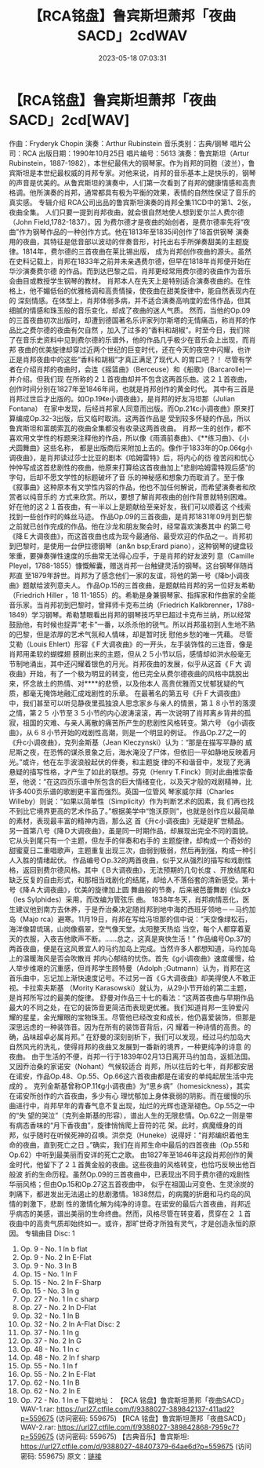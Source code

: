 ﻿---
title: 【RCA铭盘】鲁宾斯坦萧邦「夜曲SACD」2cdWAV
date: 2023-05-18 07:03:31
categories: 古典音乐、新世纪、纯音雅乐
tags: 纯音雅乐
---
# 【RCA铭盘】鲁宾斯坦萧邦「夜曲SACD」2cd[WAV]

作曲：Fryderyk Chopin
演奏：Arthur Rubinstein
音乐类别：古典/钢琴
唱片公司：RCA
出版日期：1990年10月25日
唱片编号：5613
演奏：鲁宾斯坦（Artur
Rubinstein，1887-1982），本世纪最伟大的钢琴家。作为肖邦的同胞（波兰），鲁宾斯坦是本世纪最权威的肖邦专家。对他来说，肖邦的音乐基本上是快乐的，钢琴的声音是优美的。从鲁宾斯坦的演奏中，人们第一次看到了肖邦的健康情感和高贵格调。他所演奏的肖邦，通常都具有极为平衡的效果，表情的自然性保证了音乐的真实感。
专辑介绍
RCA公司出品的鲁宾斯坦演奏的肖邦全集11CD中的第1、2张，夜曲全集。
人们只要一提到肖邦夜曲，就会很自然地使人想到爱尔兰人费尔德（John Field,1782-1837）。因
为费尔德才是夜曲的始创者，是费尔德率先将“夜曲”作为钢琴作品的一种创作方式。他在1813年至1835间创作了18首供钢琴
演奏用的夜曲，其特征是低音部以波动的伴奏音形，衬托出右手所弹奏甜美的主题旋律。1814年，费尔德的三首夜曲在莱比锡出版，
成为肖邦创作夜曲的源头。虽然在史料记载上，肖邦在1833年之前并未亲遇费尔德，但早在1818年肖邦便开始在华沙演奏费尔德
的作品。而到达巴黎之后，肖邦更经常用费尔德的夜曲作为音乐会曲目或教授学生钢琴的教材。
肖邦本人在先天上是特别适合演奏夜曲的。在性格上，他不媚低俗的优雅格调和高贵情操，使夜曲在甜美旋律中，能自然表现内在的
深刻情感。在体型上，肖邦体弱多病，并不适合演奏高响度的宏伟作品，但其细腻的情感和珠玉般的音乐变化，却成了夜曲的迷人气质。
然而，当他的Op.09的三首夜曲初次出版时，却遭到德国著名乐评家列尔斯塔的无情痛击，称肖邦的作品比之费尔德的夜曲有欠自然
，加入了过多的“香料和胡椒”。时至今日，我们除了在音乐史资料中见到费尔德的乐谱外，他的作品几乎极少在音乐会上出现，而肖邦
夜曲的优美旋律却穿过近两个世纪的巨变时代，还在今天的夜空中闪耀，也许正是肖邦夜曲中的这些“香料和胡椒”才真正满足了现代人
的胃口吧？！
尽管有学者在介绍肖邦的夜曲时，会连《摇篮曲》（Berceuse）和《船歌》(Barcarolle)一并介绍。但我们现
在所称的２１首夜曲却并不包含这两首乐曲。这２１首夜曲，创作时间分别在1827年至1846年间，也就是肖邦创作的黄金时代。
其中有三首是肖邦过世后才出版的。如Op.19《e小调夜曲》，是肖邦的好友冯坦那（Julian Fontana）
在家中发现，后经肖邦家人同意而出版。而Op.21《c小调夜曲》原来打算编成Op.32-3出版，后又临时取消。这两首作品是
受到较多怀疑的作品，所以鲁宾斯坦和富朗索瓦的夜曲全集都没有收录这两首夜曲。
肖邦一生的创作，都不喜欢用文学性的标题来注释他的作品，所以像《雨滴前奏曲》、《**练习曲》、《小犬圆舞曲》这些名称，
都是出版商后来附加上去的。像作于1833年的Op.06《g小调夜曲》，是肖邦读过莎士比亚的剧本《哈姆雷特》后，将内心的彷
徨苦闷和忧心忡忡写成这首悲剧性的夜曲，他原来打算给这首夜曲加上“悲剧哈姆雷特观后感”的字句，后却不愿文学性的标题破坏了音
乐的神秘感和想象力而取消了。至于像《叙事曲》这种原本有文学性内容的作品，他也不加任何解说，而希望演奏者和欣赏者以纯音乐的
方式来欣赏。所以，要想了解肖邦夜曲的创作背景就特别困难。好在他的这２１首夜曲，有一半以上是题献给至亲好友，我们可以顺着这
个线索找到一些创作时的蛛丝马迹。
作品Op.09的三首夜曲，是肖邦1831年09月到巴黎之前就已创作完成的作品。他在沙龙和朋友聚会时，经常喜欢演奏其中
的第二号《降Ｅ大调夜曲》，而这首夜曲也成为现今最通俗、最受欢迎的作品之一。肖邦初到巴黎时，是使用一台伊拉德钢琴（an&n
bsp;Erard piano），这种钢琴的键盘较笨重，要弹奏弹性速度的乐曲常无法得心应手，于是肖邦的好友波列 意（Camille
Pleyel，1788-1855）慷慨解囊，赠送肖邦一台触键灵活的钢琴。这台钢琴伴随肖邦直
至1879年辞世。肖邦为了感念他们一家的友谊，将他的第一号《降b小调夜曲》题献给波列意夫人。
作品Op.15的三首夜曲，是题献给肖邦的另一位好友希勒（Friedrich Hiller ，18
11-1855）的。希勒是身兼钢琴家、指挥家和作曲家的全能音乐家。当肖邦初到巴黎时，曾拜师卡克布兰纳（Friedrich
Kalkbrenner，1788-1849）学习钢琴。希勒慧眼看出肖邦的钢琴技巧早已超过卡克布兰纳，所以经常
鼓励他，有时候也捉弄“老卡”一番，以杀杀他的锐气。所以肖邦虽初到人生地不熟的巴黎，但是浓厚的艺术气氛和人情味，却是暂时抚
慰他乡愁的唯一凭藉。
尽管艾勒（Louis Ehlert）形容《Ｆ大调夜曲》的一开头，左手装饰性的三连音，像是肖邦用柔软的蝴蝶翅
膀刷出来的主题，但从２５小节以后，感情却如洪水般毫无节制地涌出，其中还闪耀着银色的月光。肖邦夜曲的发展，似乎从这首《Ｆ大
调夜曲》开始，有了一个极为明显的转变，他已完全从费尔德夜曲的风格中跳脱出来，怀念故土的热情、对****的悲愤，以及他本人
高贵优雅而又忧郁犹疑的气质，都毫无掩饰地融汇成戏剧性的乐章。
在最著名的第五号《升Ｆ大调夜曲》中，我们甚至可以听见静夜里孤独浪人思念家乡与亲人的情景，第１８小节的落漠之情，第２５
小节至３５小节的内心波涛滚滚，再一次说明了肖邦离乡背井的孤寂，祖国的灾难、与亲人离散的痛苦所产生的悲剧性风格转变。第六号
《g小调夜曲》，从６８小节开始的戏剧性高潮，则是一个明显的例证。
作品Op.27之一的《升c小调夜曲》，克列金斯基（Jean Kleczynski）认为：“那是在描写平静的
威尼斯之夜，在恐怖的谋杀景象之后，海水淹没了尸体，但依旧一平如静地反映着月光。”或许，他在左手波浪般起伏的伴奏，和主题旋
律的不和谐音中，发现了充满悬疑的描写性格，才产生了如此的联想。芬克（Henry T.Finck）则对此曲推崇备
至，他说：“在这四页乐谱中所包含的巨大情绪变化，以及天才般的戏剧精神，比许多400页乐谱的歌剧更丰富而强烈。英国一位管风
琴家威尔拜（Charles Willeby）则说：“如果以简单性（Simplicity）作为判断艺术的因素，我
们再也找不到比它境界更高的艺术作品了。”根据美学中“饱沃原则”，也就是创作应以最简单的素材，表现最丰富的精神内涵，那么这
首《升c小调夜曲》无疑是旷世精品。
另一首第八号《降Ｄ大调夜曲》，虽是同一时期作品，却展现出完全不同的面貌。它从头到尾只有一个主题，但左手的伴奏和右手的
主题旋律，却构成一个奇妙的甜蜜夏日二重唱歌声，主题重复出现三次，由弱到极弱，然后再到强，构成一种引人入胜的情绪起伏。
作品编号Ｏp.32的两首夜曲，似乎又从强烈的描写和戏剧性格，返回到费尔德风格。其中《Ｂ大调夜曲》，无法预期的几句长度
、开放结尾和缺乏反复的自由形式，和那相当戏剧化的结尾，却给人不落俗套的清新感受。第十号《降Ａ大调夜曲》，优美的旋律加上圆
舞曲般的节奏，后来被芭蕾舞剧《仙女》（les Sylphides）采用，而改编为管弦乐 曲。
1838年冬天，肖邦病情恶化，医生建议他到南方去休养，于是乔治桑决定随肖邦到地中海的西班牙领地－－马约加岛（Majo
rca）避寒。11月19日，肖邦在写给冯坦那的信中说：“天空像绿松石，海洋像碧琉璃，山岗像翡翠，空气像天堂。太阳整天热焰
当空，每个人都穿着夏天的衣服，入夜吉他歌声不断。……总之，这真是爽快生活！”
作品编号Op.37的两首夜曲，便是在这风景宜人的马约加岛上完成。当然许多人都想知道，马约加岛上的温暖海风是否会吹散肖
邦内心郁结的忧伤。首先《g小调夜曲》速度缓慢，给人举步维艰的沉重感，但肖邦学生顾特曼（Adolph
;Gutmann）认为，肖邦在这首乐曲中，忘记加上渐快速度记号。不过另一首《Ｇ大调夜曲》却美得使人不敢正视。卡拉索夫斯基
（Mority Karasowski）就认为，从29小节开始的第二主题，是肖邦所写过的最美的旋律。
舒曼对作品三十七的看法：“这两首夜曲与早期作品最大的不同之处，在它的装饰音更简洁而表现更优雅。我们知道肖邦一生钟爱闪
耀的星星，金光耀眼的宝物珠玉。尽管他已经改变和成长，他仍喜爱装饰，但那是深思远虑的一种装饰音。因为在所有的装饰音背后，闪
耀着一种诗情的高贵。的确，品味超卓必属肖邦。”
在舒曼的深刻剖析下，我们可以发现，经过马约加岛大自然风光的洗礼，使得肖邦的夜曲又发展到一番新的境界，一种更纯净的诗意
的夜曲。
由于生活的不便，肖邦一行于1839年02月13日离开马约加岛，返抵法国。又因乔治桑的家诺安（Nohant）气候较适合
肖邦，所以往后的七年，肖邦都安居在诺安，作品Op.48、Op.55、Op.66这六首夜曲都是在诺安的单纯起居生活中完成的 。
克列金斯基曾称OP.11《g小调夜曲》为“思乡病”（homesickness），其实在诺安所创作的六首夜曲，多少有心
理忧郁加上身体衰弱的阴影。而在缓慢的乐曲进行中，肖邦早年的青春气息不复出现，灿烂的光辉也逐渐褪色。Op.55之一中的“失
望的哭泣”（克列金斯基的形容），谱出人生的无限悲情。Op.62之一则是带有病态香味的“月下香夜曲”，旋律悄悄爬上音符的花
架。此时，病魔缠身的肖邦，似乎随时在听候死神的召唤。洪奈克（Huneke）说得好：“肖邦编织着他生命的夜曲，直到死亡之日
。”确实，我们在肖邦生命中最后的四首夜曲（Op.55和Op.62）中听到最美丽而安详的死亡之歌。
由1827年至1846年这段肖邦创作的黄金时代，他留下了２１首黄金般的夜曲。这些夜曲的风格转变，也恰巧反映出他百般波
折的生命历程。虽然Op.09的三首夜曲中，已表现出不同于费尔德的戏剧性华丽风格；但由Op.15和Op.27这五首夜曲中，
似乎在祖国山河变色、生灵涂炭的刺痛下，都迸发出无法遏止的悲剧激情。1838然后，的病魔的折磨和马约岛的风情的刺激下，悲剧
性的激情化解为纯净的诗意。在诺安的最后六首夜曲，肖邦近乎病态的美感，谱出美丽的生命终曲。然而，风格尽管在转变着，贯穿在２
１首夜曲中的高贵气质却始终如一。或许，那旷世奇才所独有灵气，才是创造永恒的原因。
专辑曲目
Disc: 1
1. Op. 9 - No. 1 In b flat
2. Op. 9 - No. 2 In E-Flat
3. Op. 9 - No. 3 In B
4. Op. 15 - No. 1 In F
5. Op. 15 - No. 2 In F-Sharp
6. Op. 15 - No. 3 In g
7. Op. 27 - No. 1 In c sharp
8. Op. 27 - No. 2 In D-Flat
9. Op. 32 - No. 1 In B
10. Op. 32 - No. 2 In A-Flat
Disc: 2
1. Op. 37 - No. 1 In g
2. Op. 37 - No. 2 In G
3. Op. 48 - No. 1 In c
4. Op. 48 - No. 2 In f sharp
5. Op. 55 - No. 1 In f
6. Op. 55 - No. 2 In E-Flat
7. Op. 62 - No. 1 In B
8. Op. 62 - No. 2 In E
9. Op. 72 - No. 1 In e
下载地址：
【RCA 铭盘】鲁宾斯坦萧邦「夜曲SACD」WAV-1.rar: https://url27.ctfile.com/f/9388027-389842137-411ad2?p=559675
(访问密码: 559675)
【RCA 铭盘】鲁宾斯坦萧邦「夜曲SACD」WAV-2.rar: https://url27.ctfile.com/f/9388027-389842868-7959c7?p=559675
(访问密码: 559675)
【古典音乐】鲁宾斯坦: https://url27.ctfile.com/d/9388027-48407379-64ae6d?p=559675
(访问密码: 559675)
原文：[链接](https://blog.sina.com.cn/s/blog_1647c7e76010311ww.html)